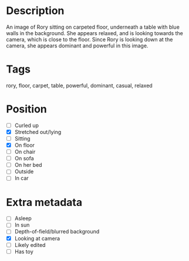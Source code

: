 # Description
An image of Rory sitting on carpeted floor, underneath a table with blue walls in the background. She appears relaxed, and is looking towards the camera, which is close to the floor. Since Rory is looking down at the camera, she appears dominant and powerful in this image. 
# Tags
rory, floor, carpet, table, powerful, dominant, casual, relaxed
# Position
- [ ] Curled up
- [x] Stretched out/lying
- [ ] Sitting
- [x] On floor
- [ ] On chair
- [ ] On sofa
- [ ] On her bed
- [ ] Outside
- [ ] In car
# Extra metadata
- [ ] Asleep
- [ ] In sun
- [ ] Depth-of-field/blurred background
- [x] Looking at camera
- [ ] Likely edited
- [ ] Has toy
